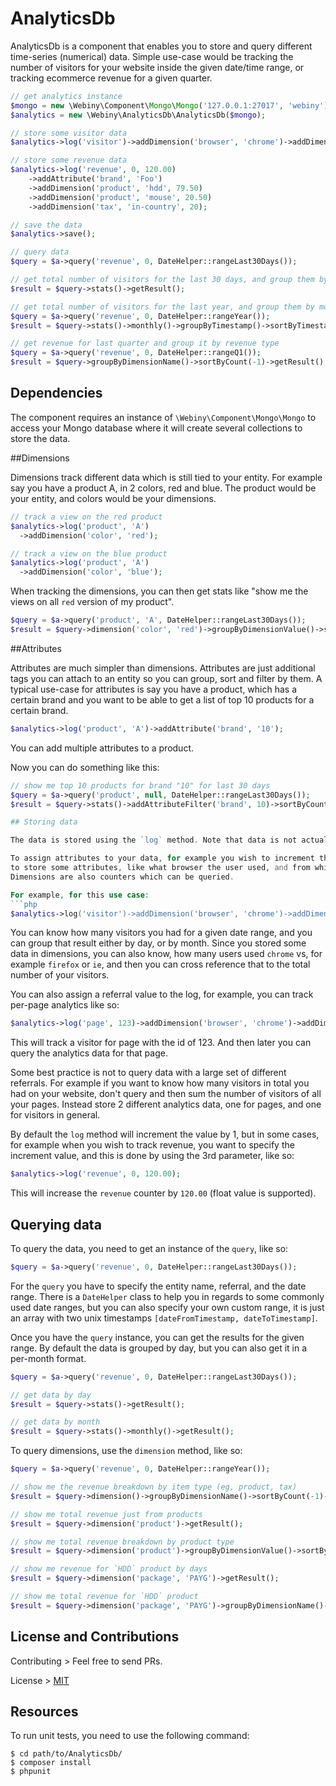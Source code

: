 AnalyticsDb
=================

AnalyticsDb is a component that enables you to store and query different time-series (numerical) data.
Simple use-case would be tracking the number of visitors for your website inside the given date/time range, or tracking
ecommerce revenue for a given quarter.

```php
// get analytics instance
$mongo = new \Webiny\Component\Mongo\Mongo('127.0.0.1:27017', 'webiny');
$analytics = new \Webiny\AnalyticsDb\AnalyticsDb($mongo);

// store some visitor data
$analytics->log('visitor')->addDimension('browser', 'chrome')->addDimension('country', 'UK');

// store some revenue data
$analytics->log('revenue', 0, 120.00)
    ->addAttribute('brand', 'Foo')
    ->addDimension('product', 'hdd', 79.50)
    ->addDimension('product', 'mouse', 20.50)
    ->addDimension('tax', 'in-country', 20);

// save the data
$analytics->save();

// query data
$query = $a->query('revenue', 0, DateHelper::rangeLast30Days());

// get total number of visitors for the last 30 days, and group them by day
$result = $query->stats()->getResult();

// get total number of visitors for the last year, and group them by month
$query = $a->query('revenue', 0, DateHelper::rangeYear());
$result = $query->stats()->monthly()->groupByTimestamp()->sortByTimestamp(1)->getResult();

// get revenue for last quarter and group it by revenue type
$query = $a->query('revenue', 0, DateHelper::rangeQ1());
$result = $query->groupByDimensionName()->sortByCount(-1)->getResult();
```

## Dependencies

The component requires an instance of `\Webiny\Component\Mongo\Mongo` to access your Mongo database where it will create
several collections to store the data.

##Dimensions

Dimensions track different data which is still tied to your entity.
For example say you have a product A, in 2 colors, red and blue. The product would be your entity, and colors would be your dimensions.

```php
// track a view on the red product
$analytics->log('product', 'A')
  ->addDimension('color', 'red');

// track a view on the blue product
$analytics->log('product', 'A')
  ->addDimension('color', 'blue');
```

When tracking the dimensions, you can then get stats like "show me the views on all `red` version of my product".

```php
$query = $a->query('product', 'A', DateHelper::rangeLast30Days());
$result = $query->dimension('color', 'red')->groupByDimensionValue()->sortByCount(-1)->getResult();
```


##Attributes

Attributes are much simpler than dimensions. Attributes are just additional tags you can attach to an entity so you can group, sort and filter by them.
A typical use-case for attributes is say you have a product, which has a certain brand and you want to be able to get a list of top 10 products for a certain brand.

```php
$analytics->log('product', 'A')->addAttribute('brand', '10');
```
You can add multiple attributes to a product.

Now you can do something like this:

```php
// show me top 10 products for brand "10" for last 30 days
$query = $a->query('product', null, DateHelper::rangeLast30Days());
$result = $query->stats()->addAttributeFilter('brand', 10)->sortByCount('-1')->limit(10);

## Storing data

The data is stored using the `log` method. Note that data is not actually saved until you call the `save` method.

To assign attributes to your data, for example you wish to increment the number of visitors on your site, but you also want  
to store some attributes, like what browser the user used, and from which country he came from; for that you can use `dimensions`.
Dimensions are also counters which can be queried. 

For example, for this use case:
```php
$analytics->log('visitor')->addDimension('browser', 'chrome')->addDimension('country', 'UK');
```
You can know how many visitors you had for a given date range, and you can group that result either by day, or by month.
Since you stored some data in dimensions, you can also know, how many users used `chrome` vs, for example `firefox` or `ie`, 
and then you can cross reference that to the total number of your visitors.
 
You can also assign a referral value to the log, for example, you can track per-page analytics like so:

```php
$analytics->log('page', 123)->addDimension('browser', 'chrome')->addDimension('country', 'UK');
```
This will track a visitor for page with the id of 123. And then later you can query the analytics data for that page.

Some best practice is not to query data with a large set of different referrals. For example if you want to know how many visitors in total
you had on your website, don't query and then sum the number of visitors of all your pages. Instead store 2 different analytics data, one for
pages, and one for visitors in general. 

By default the `log` method will increment the value by 1, but in some cases, for example when you wish to track revenue, 
 you want to specify the increment value, and this is done by using the 3rd parameter, like so:
 
```php
$analytics->log('revenue', 0, 120.00);
```
This will increase the `revenue` counter by `120.00` (float value is supported). 


## Querying data

To query the data, you need to get an instance of the `query`, like so:
```php
$query = $a->query('revenue', 0, DateHelper::rangeLast30Days());
```
For the `query` you have to specify the entity name, referral, and the date range.
There is a `DateHelper` class to help you in regards to some commonly used date ranges, but you can also specify your own custom range, 
it is just an array with two unix timestamps `[dateFromTimestamp, dateToTimestamp]`.

Once you have the `query` instance, you can get the results for the given range. By default the data is grouped by day, but you 
can also get it in a per-month format.

```php
$query = $a->query('revenue', 0, DateHelper::rangeLast30Days());

// get data by day
$result = $query->stats()->getResult();

// get data by month
$result = $query->stats()->monthly()->getResult();
```

To query dimensions, use the `dimension` method, like so:

```php
$query = $a->query('revenue', 0, DateHelper::rangeYear());

// show me the revenue breakdown by item type (eg, product, tax)
$result = $query->dimension()->groupByDimensionName()->sortByCount(-1)->getResult();

// show me total revenue just from products
$result = $query->dimension('product')->getResult();

// show me total revenue breakdown by product type
$result = $query->dimension('product')->groupByDimensionValue()->sortByCount(-1)->getResult();

// show me revenue for `HDD` product by days
$result = $query->dimension('package', 'PAYG')->getResult();

// show me total revenue for `HDD` product
$result = $query->dimension('package', 'PAYG')->groupByDimensionName()->getResult();
```

## License and Contributions

Contributing > Feel free to send PRs.

License > [MIT](LICENSE)

## Resources

To run unit tests, you need to use the following command:
```
$ cd path/to/AnalyticsDb/
$ composer install
$ phpunit
```